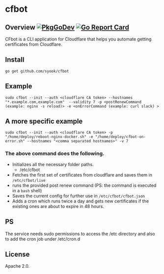 # cfbot

## Overview [![PkgGoDev](https://pkg.go.dev/badge/github.com/x/syook/cfbot)](https://pkg.go.dev/github.com/x/syook/cfbot) [![Go Report Card](https://goreportcard.com/badge/github.com/syook/cfbot)](https://goreportcard.com/report/github.com/syook/cfbot)

CFbot is a CLI application for Cloudflare that helps you automate getting certificates from Cloudflare.

## Install

```
go get github.com/syook/cfbot
```

## Example

```
sudo cfbot --init --auth <cloudflare CA token> --hostnames "*.example.com,example.com"  --validity 7 -p <postRenewCommand (example: nginx -s reload)> -e <onErrorCommand (example: curl slack) >
```

## A more specific example

```
sudo cfbot --init --auth <cloudflare CA token> -p "/home/deploy/reboot-nginx-docker.sh" -e "/home/deploy/cfbot-on-error.sh" --hostnames "<comma separated hostnames>" -v 7
```

### The above command does the following.

- Initializes all the necessary folder paths.
  - /etc/cfbot
- Fetches the first set of certificates from cloudflare and saves them in `/etc/cfbot/live`
- runs the provided post renew command (PS: the command is executed in a `bash` shell)
- Saves the current config for further use in `/etc/cfbot/cfbot.json`
- Adds a cron which runs twice a day and gets new certificates if the existing ones are about to expire in 48 hours.

## PS

The service needs sudo permissions to access the /etc directory and also to add the cron job under /etc/cron.d

## License

Apache 2.0.
